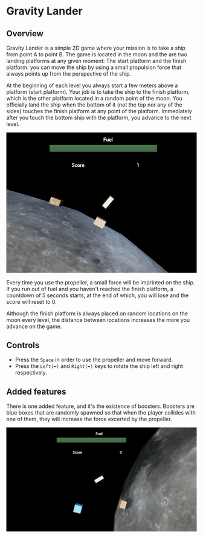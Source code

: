 # Gravity Lander

## Overview

Gravity Lander is a simple 2D game where your mission is to take a ship from point A to point B. The game is located in the moon and the are two landing platforms at any given moment: The start platform and the finish platform. you can move the ship by using a small propulsion force that always points up from the perspective of the ship.

At the beginning of each level you always start a few meters above a platform (start platform). Your job is to take the ship to the finish platform, which is the other platform located in a random point of the moon. You officially land the ship when the bottom of it (not the top nor any of the sides) touches the finish platform at any point of the platform. Immediately after you touch the bottom ship with the platform, you advance to the next level.

![Gameplay](https://raw.githubusercontent.com/viversba/GravityLander/master/.github/images/Gameplay.png)

Every time you use the propeller, a small force will be imprinted on the ship. If you run out of fuel and you haven't reached the finish platform, a countdown of 5 seconds starts, at the end of which, you will lose and the score will reset to 0.

Although the finish platform is always placed on random locations on the moon every level, the distance between locations increases the more you advance on the game.

## Controls

* Press the `Space` in order to use the propeller and move forward.
* Press the `Left(⬅️)` and `Right(➡️)` keys to rotate the ship left and right respectively.

## Added features

There is one added feature, and it's the existence of boosters. Boosters are blue boxes that are randomly spawned so that when the player collides with one of them, they will increase the force excerted by the propeller.

![Booster](https://raw.githubusercontent.com/viversba/GravityLander/master/.github/images/Booster.png)

